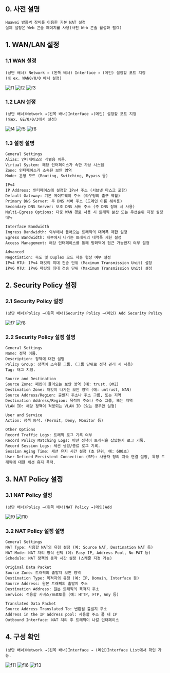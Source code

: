 ## 0. 사전 설명
```
Huawei 방화벽 장비를 이용한 기본 NAT 설정
실제 설정은 Web 콘솔 페이지를 사용(사전 Web 콘솔 활성화 필요)
```



## 1. WAN/LAN 설정
### 1.1 WAN 설정
```
(상단 배너) Network → (왼쪽 배너) Interface → (메인) 설정할 포트 지정
(※ ex. WAN0/0/0 에서 설정)
```
![f1](https://github.com/QubitSecurity/howto/blob/main/baremetal/Firewall/NAT%20Config/images/f1.png)
![f2](https://github.com/QubitSecurity/howto/blob/main/baremetal/Firewall/NAT%20Config/images/f2.png)
![f3](https://github.com/QubitSecurity/howto/blob/main/baremetal/Firewall/NAT%20Config/images/f3.png)

### 1.2 LAN 설정
```
(상단 배너)Network →(왼쪽 배너)Interface →(메인) 설정할 포트 지정 
(※ex. GE/0/0/3에서 설정)
```
![f4](https://github.com/QubitSecurity/howto/blob/main/baremetal/Firewall/NAT%20Config/images/f4.png)
![f5](https://github.com/QubitSecurity/howto/blob/main/baremetal/Firewall/NAT%20Config/images/f5.png)
![f6](https://github.com/QubitSecurity/howto/blob/main/baremetal/Firewall/NAT%20Config/images/f6.png)

### 1.3 설정 설명
```
General Settings 
Alias: 인터페이스의 식별용 이름.
Virtual System: 해당 인터페이스가 속한 가상 시스템
Zone: 인터페이스가 소속된 보안 영역
Mode: 운영 모드 (Routing, Switching, Bypass 등)

IPv4
IP Address: 인터페이스에 설정할 IPv4 주소 (서브넷 마스크 포함)
Default Gateway: 기본 게이트웨이 주소 (라우팅의 출구 역할)
Primary DNS Server: 주 DNS 서버 주소 (도메인 이름 해석용)
Secondary DNS Server: 보조 DNS 서버 주소 (주 DNS 장애 시 사용)
Multi-Egress Options: 다중 WAN 경로 사용 시 트래픽 분산 또는 우선순위 지정 설정 메뉴

Interface Bandwidth
Ingress Bandwidth: 외부에서 들어오는 트래픽의 대역폭 제한 설정
Egress Bandwidth: 내부에서 나가는 트래픽의 대역폭 제한 설정
Access Management: 해당 인터페이스를 통해 방화벽에 접근 가능한지 여부 설정

Advanced
Negotiation: 속도 및 Duplex 모드 자동 협상 여부 설정
IPv4 MTU: IPv4 패킷의 최대 전송 단위 (Maximum Transmission Unit) 설정
IPv6 MTU: IPv6 패킷의 최대 전송 단위 (Maximum Transmission Unit) 설정
```

## 2. Security Policy 설정
### 2.1 Security Policy 설정
```
(상단 배너)Policy →(왼쪽 배너)Security Policy →(메인) Add Security Policy
```
![f7](https://github.com/QubitSecurity/howto/blob/main/baremetal/Firewall/NAT%20Config/images/f7.png)
![f8](https://github.com/QubitSecurity/howto/blob/main/baremetal/Firewall/NAT%20Config/images/f8.png)

### 2.2 Security Policy 설정 설명
```
General Settings 
Name: 정책 이름.
Description: 정책에 대한 설명
Policy Group: 정책이 소속될 그룹. (그룹 단위로 정책 관리 시 사용)
Tag: 태그 지정. 

Source and Destination
Source Zone: 패킷이 들어오는 보안 영역 (예: trust, DMZ)
Destination Zone: 패킷이 나가는 보안 영역 (예: untrust, WAN)
Source Address/Region: 출발지 주소나 주소 그룹, 또는 지역
Destination Address/Region: 목적지 주소나 주소 그룹, 또는 지역
VLAN ID: 해당 정책이 적용되는 VLAN ID (있는 경우만 설정)

User and Service
Action: 정책 동작. (Permit, Deny, Monitor 등)

Other Options
Record Traffic Logs: 트래픽 로그 기록 여부
Record Policy Matching Logs: 어떤 정책이 트래픽을 잡았는지 로그 기록.
Record Session Logs: 세션 생성/종료 로그 기록.
Session Aging Time: 세션 유지 시간 설정 (초 단위, 예: 600초)
User-Defined Persistent Connection (SP): 사용자 정의 지속 연결 설정, 특정 트래픽에 대한 세션 유지 목적.

```


## 3. NAT Policy 설정
### 3.1 NAT Policy 설정
```
(상단 배너)Policy →(왼쪽 배너)NAT Policy →(메인)Add
```
![f9](https://github.com/QubitSecurity/howto/blob/main/baremetal/Firewall/NAT%20Config/images/f9.png)
![f10](https://github.com/QubitSecurity/howto/blob/main/baremetal/Firewall/NAT%20Config/images/f10.png)
### 3.2 NAT Policy 설정 설명
```
General Settings 
NAT Type: 사용할 NAT의 유형 설정 (예: Source NAT, Destination NAT 등)
NAT Mode: NAT 처리 방식 선택 (예: Easy IP, Address Pool, No-PAT 등)
Schedule: NAT 정책의 동작 시간 설정 (스케줄 지정 가능)

Original Data Packet 
Source Zone: 트래픽의 출발지 보안 영역
Destination Type: 목적지의 유형 (예: IP, Domain, Interface 등)
Source Address: 원본 트래픽의 출발지 주소
Destination Address: 원본 트래픽의 목적지 주소
Service: 적용할 서비스/프로토콜 (예: HTTP, FTP, Any 등)

Translated Data Packet 
Source Address Translated To: 변환될 출발지 주소
Address in the IP address pool: 사용할 주소 풀 내 IP
Outbound Interface: NAT 처리 후 트래픽이 나갈 인터페이스
```



## 4. 구성 확인
```
(상단 배너)Network →(왼쪽 배너)Interface → (메인)Interface List에서 확인 가능.
```
![f11](https://github.com/QubitSecurity/howto/blob/main/baremetal/Firewall/NAT%20Config/images/f11.png)
![f16](https://github.com/QubitSecurity/howto/blob/main/baremetal/Firewall/NAT%20Config/images/f16.png)
![f13](https://github.com/QubitSecurity/howto/blob/main/baremetal/Firewall/NAT%20Config/images/f13.png)
